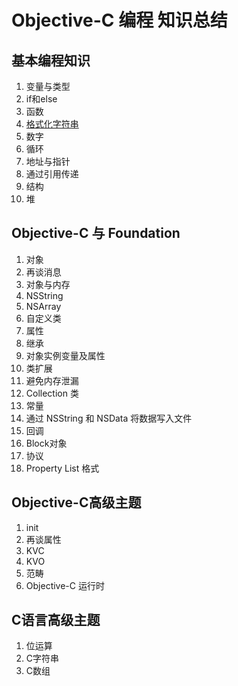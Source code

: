 # Objective-C 编程 知识总结

## 基本编程知识
1. 变量与类型
2. if和else
3. 函数
4. [格式化字符串](https://github.com/muyanbiao/Objective-C/tree/master/chapter4)
5. 数字
6. 循环
7. 地址与指针
8. 通过引用传递
9. 结构
10. 堆

## Objective-C 与 Foundation
1. 对象
2. 再谈消息
3. 对象与内存
4. NSString
5. NSArray
6. 自定义类
7. 属性
8. 继承
9. 对象实例变量及属性
10. 类扩展
11. 避免内存泄漏
12. Collection 类
13. 常量
14. 通过 NSString 和 NSData 将数据写入文件
15. 回调
16. Block对象
17. 协议
18. Property List 格式

## Objective-C高级主题
1. init
2. 再谈属性
3. KVC
4. KVO
5. 范畴
6. Objective-C 运行时

## C语言高级主题
1. 位运算
2. C字符串
3. C数组
